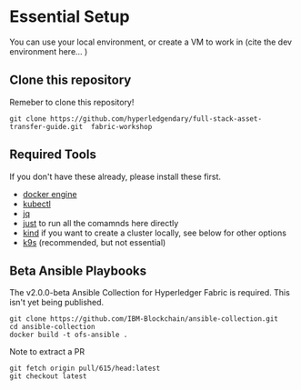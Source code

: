 # Essential Setup

You can use your local environment, or create a VM to work in 
(cite the dev environment here... )
## Clone this repository

Remeber to clone this repository!

```shell
git clone https://github.com/hyperledgendary/full-stack-asset-transfer-guide.git  fabric-workshop
```

## Required Tools

If you don't have these already, please install these first.

- [docker engine](https://docs.docker.com/engine/install/)
- [kubectl](https://kubernetes.io/docs/tasks/tools/)
- [jq](https://stedolan.github.io/jq/)
- [just](https://github.com/casey/just#installation) to run all the comamnds here directly
- [kind](https://kind.sigs.k8s.io/) if you want to create a cluster locally, see below for other options
- [k9s](https://k9scli.io) (recommended, but not essential)


## Beta Ansible Playbooks

The v2.0.0-beta Ansible Collection for Hyperledger Fabric is required. This isn't yet being published.

```
git clone https://github.com/IBM-Blockchain/ansible-collection.git  
cd ansible-collection
docker build -t ofs-ansible .
```

Note to extract a PR
```
git fetch origin pull/615/head:latest
git checkout latest
```

